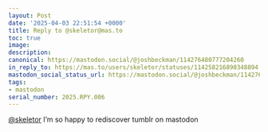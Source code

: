 ```yaml
---
layout: Post
date: '2025-04-03 22:51:54 +0000'
title: Reply to @skeletor@mas.to
toc: true
image:
description:
canonical: https://mastodon.social/@joshbeckman/114276480777204260
in_reply_to: https://mas.to/users/skeletor/statuses/114258216890348894
mastodon_social_status_url: https://mastodon.social/@joshbeckman/114276480777204260
tags:
- mastodon
serial_number: 2025.RPY.006
---
```

<p><span class="h-card" translate="no"><a href="https://mas.to/@skeletor" class="u-url mention">@<span>skeletor</span></a></span> I’m so happy to rediscover tumblr on mastodon</p>
